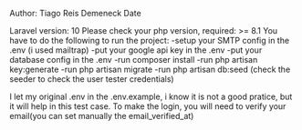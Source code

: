 Author: Tiago Reis Demeneck
Date

Laravel version: 10
Please check your php version, required: >= 8.1
You have to do the following to run the project:
-setup your SMTP config in the .env (i used mailtrap)
-put your google api key in the .env
-put your database config in the .env
-run composer install
-run php artisan key:generate
-run php artisan migrate
-run php artisan db:seed (check the seeder to check the user tester credentials)

I let my original .env in the .env.example, i know it is not a good pratice, but it will help in this test case.
To make the login, you will need to verify your email(you can set manually the email_verified_at)